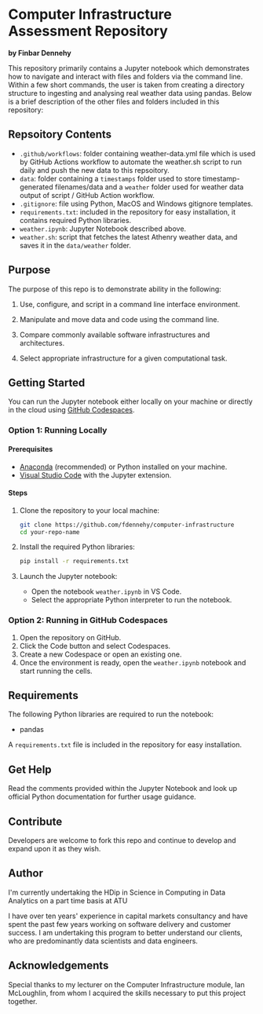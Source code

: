 # Computer Infrastructure Assessment Repository

**by Finbar Dennehy**

This repository primarily contains a Jupyter notebook which demonstrates how to navigate and interact with files and folders via the command line. Within a few short commands, the user is taken from creating a directory structure to ingesting and analysing real weather data using pandas. Below is a brief description of the other files and folders included in this repository:

## Repsoitory Contents

  - `.github/workflows`: folder containing weather-data.yml file which is used by GitHub Actions workflow to automate the weather.sh script to run daily and push the new data to this repsoitory. 
  - `data`: folder containing a `timestamps` folder used to store timestamp-generated filenames/data and a `weather` folder used for weather data output of script / GitHub Action workflow.
  - `.gitignore`: file using Python, MacOS and Windows gitignore templates.
  - `requirements.txt`: included in the repository for easy installation, it contains required Python libraries.
  - `weather.ipynb`: Jupyter Notebook described above.
  - `weather.sh`: script that fetches the latest Athenry weather data, and saves it in the `data/weather` folder.

## Purpose

The purpose of this repo is to demonstrate ability in the following:

1. Use, configure, and script in a command line interface environment.

2. Manipulate and move data and code using the command line.

3. Compare commonly available software infrastructures and architectures.

4. Select appropriate infrastructure for a given computational task.

## Getting Started

You can run the Jupyter notebook either locally on your machine or directly in the cloud using [GitHub Codespaces](https://github.com/features/codespaces).

### Option 1: Running Locally

#### Prerequisites

- [Anaconda](https://www.anaconda.com/products/distribution) (recommended) or Python installed on your machine.
- [Visual Studio Code](https://code.visualstudio.com/) with the Jupyter extension.

#### Steps

1. Clone the repository to your local machine:
   ```bash
   git clone https://github.com/fdennehy/computer-infrastructure
   cd your-repo-name
   ```

2. Install the required Python libraries:
   ```bash
   pip install -r requirements.txt
   ```

3. Launch the Jupyter notebook:
   - Open the notebook `weather.ipynb` in VS Code.
   - Select the appropriate Python interpreter to run the notebook.

### Option 2: Running in GitHub Codespaces

1. Open the repository on GitHub.
2. Click the Code button and select Codespaces.
3. Create a new Codespace or open an existing one.
4. Once the environment is ready, open the `weather.ipynb` notebook and start running the cells.

## Requirements

The following Python libraries are required to run the notebook:

- pandas

A `requirements.txt` file is included in the repository for easy installation.

## Get Help

Read the comments provided within the Jupyter Notebook and look up official Python documentation for further usage guidance.

## Contribute

Developers are welcome to fork this repo and continue to develop and expand upon it as they wish.

## Author

I'm currently undertaking the HDip in Science in Computing in Data Analytics on a part time basis at ATU

I have over ten years' experience in capital markets consultancy and have spent the past few years working on software delivery and customer success. I am undertaking this program to better understand our clients, who are predominantly data scientists and data engineers.

## Acknowledgements

Special thanks to my lecturer on the Computer Infrastructure module, Ian McLoughlin, from whom I acquired the skills necessary to put this project together.
